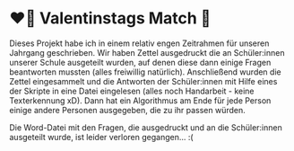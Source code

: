 # ❤️‍🔥 Valentinstags Match 🌹
 
Dieses Projekt habe ich in einem relativ engen Zeitrahmen für unseren Jahrgang geschrieben. Wir haben Zettel ausgedruckt die an Schüler:innen unserer Schule ausgeteilt wurden, auf denen diese dann einige Fragen beantworten mussten (alles freiwillig natürlich). Anschließend wurden die Zettel eingesammelt und die Antworten der Schüler:innen mit Hilfe eines der Skripte in eine Datei eingelesen (alles noch Handarbeit - keine Texterkennung xD). Dann hat ein Algorithmus am Ende für jede Person einige andere Personen ausgegeben, die zu ihr passen würden.

Die Word-Datei mit den Fragen, die ausgedruckt und an die Schüler:innen ausgeteilt wurde, ist leider verloren gegangen... :(
